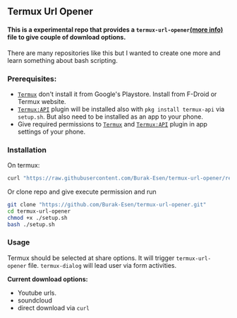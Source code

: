 
## Termux Url Opener

#### This is a experimental repo that provides a `termux-url-opener`[(more info)](https://wiki.termux.com/wiki/Intents_and_Hooks) file to give couple of download options.

There are many repositories like this but I wanted to create one more and learn something about bash scripting.

### Prerequisites:
- [`Termux`](https://f-droid.org/packages/com.termux.api/) don't install it from Google's Playstore. Install from F-Droid or Termux website.
- [`Termux:API`](https://f-droid.org/packages/com.termux.api/) plugin will be installed also with `pkg install termux-api` via `setup.sh`. But also need to be installed as an app to your phone.
- Give required permissions to [`Termux`](https://f-droid.org/packages/com.termux.api/) and [`Termux:API`](https://f-droid.org/packages/com.termux.api/) plugin in app settings of your phone.

### Installation

On termux:
```bash
curl "https://raw.githubusercontent.com/Burak-Esen/termux-url-opener/refs/heads/main/setup.sh" | bash
```

Or clone repo and give execute permission and run
```bash
git clone "https://github.com/Burak-Esen/termux-url-opener.git"
cd termux-url-opener
chmod +x ./setup.sh
bash ./setup.sh
```

### Usage

Termux should be selected at share options. It will trigger `termux-url-opener` file. `termux-dialog` will lead user via form activities.

**Current download options:**
- Youtube urls.
- soundcloud
- direct download via `curl`
